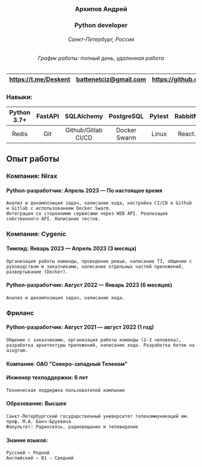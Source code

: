 ### <center> Архипов Андрей
### <center> Python developer</center>
###### <center>Санкт-Петербург, Россия</center>
###### <center>График работы: полный день, удаленная работа</center>

|<center><https://t.me/Deskent> | <center>[battenetciz@gmail.com](battenetciz@gmail.com) | <center><https://github.com/Deskent> |
|------------------------------:|-------------------------------------------------------:|-------------------------------------:|

### Навыки:
| <center>Python 3.7+| <center>FastAPI |          <center>SQLAlchemy |<center>PostgreSQL| <center>Pytest |<center>RabbitMQ | <center>Asyncio |
|-----------------|:---------------:|----------------------------:|--------------:|-------:|------------------:|-----------:|
| <center>Redis   |   <center>Git   | <center>Github/Gitlab CI/CD | <center>Docker Swarm  | <center>Linux  | <center>React.js  |   <center>HTML/CSS |

## Опыт работы
### Компания: Nirax 
#### Python-разработчик: Апрель 2023 — По настоящее время
    Анализ и декомпозиция задач, написание кода, настройка CI/CD в Github и Gitlab с использованием Docker Swarm.
    Интеграция со сторонними сервисами через WEB API. Реализация собственного API. Написание тестов.
### Компания: Cygenic 
#### Тимлид: Январь 2023 — Апрель 2023 (3 месяца)
    Организация работы команды, проведение ревью, написание ТЗ, общение с руководством и заказчиками, написание отдельных частей приложений, развертывание (Docker).
#### Python-разработчик: Август 2022 — Январь 2023 (6 месяцев)
    Анализ и декомпозиция задач, написание кода.
### Фриланс
#### Python-разработчик: Август 2021 — август 2022 (1 год)
    Общение с заказчиками, организация работы команды (2-3 человека), разработка архитектуры приложений, написание кода. Разработка ботов на aiogram.
#### Компания: ОАО "Северо-западный Телеком"
#### Инженер техподдержки: 6 лет   
    Техническая поддержка пользователей компании
####  Образование: Высшее
    Санкт-Петербургский государственный университет телекоммуникаций им. проф. М.А. Бонч-Бруевича
    Факультет: Радиосвязь, радиовещание и телевидение
#### Знание языков:
    Русский — Родной
    Английский — B1 — Средний

